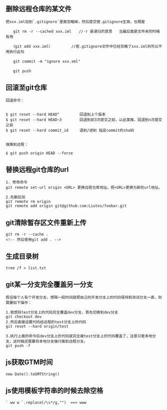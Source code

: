 ## 删除远程仓库的某文件
```
把xxx.iml加到`.gitignore`里面忽略掉，然后提交使.gitignore生效，也既是

　　git rm -r --cached xxx.iml　　//-r 是递归的意思   当最后面是文件夹的时候有用

　　（git add xxx.iml）　　　　　 //若.gitignore文件中已经忽略了xxx.iml则可以不用执行此句

　　git commit -m "ignore xxx.xml"

　　git push
```
## 回滚至git仓库
```
回退命令：


$ git reset --hard HEAD^         回退到上个版本
$ git reset --hard HEAD~3        回退到前3次提交之前，以此类推，回退到n次提交之前
$ git reset --hard commit_id     退到/进到 指定commit的sha码


强推到远程：

$ git push origin HEAD --force
```
## 替换远程git仓库的url
```
1. 修改命令
git remote set-url origin <URL> 更换远程仓库地址。把<URL>更换为新的url地址。

2.先删后加
git remote rm origin
git remote add origin git@github.com:Liutos/foobar.git
```
## git清除暂存区文件重新上传
```
git rm -r --cache .
<!-- 然后使用git add . -->
```
## 生成目录树
```
tree /f > list.txt
```
## git某一分支完全覆盖另一分支
```
假设每个人有个开发分支，想隔一段时间就把自己的开发分支上的代码保持和测试分支一直，则需要如下操作：

1.我想将test分支上的代码完全覆盖dev分支，首先切换到dev分支
git checkout dev
2.然后直接设置代码给远程的test分支上的代码
git reset --hard origin/test

3.执行上面的命令后dev分支上的代码就完全被test分支上的代码覆盖了，注意只是本地分支，这时候还需要将本地分支强行推到远程分支。
git push -f
```
## js获取GTM时间
```
new Date().toGMTString()
```
## js使用模板字符串的时候去除空格
```
` ww w `.replace(/\s*/g,"")  ==> www
```
